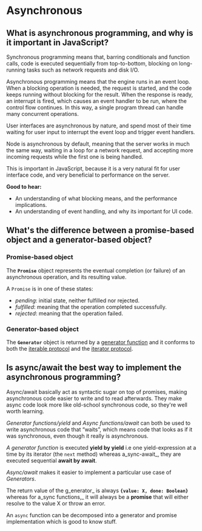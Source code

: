 # Asynchronous

## What is asynchronous programming, and why is it important in JavaScript?

Synchronous programming means that, barring conditionals and function calls, code is executed sequentially from top-to-bottom, blocking on long-running tasks such as network requests and disk I/O.

Asynchronous programming means that the engine runs in an event loop. When a blocking operation is needed, the request is started, and the code keeps running without blocking for the result. When the response is ready, an interrupt is fired, which causes an event handler to be run, where the control flow continues. In this way, a single program thread can handle many concurrent operations.

User interfaces are asynchronous by nature, and spend most of their time waiting for user input to interrupt the event loop and trigger event handlers.

Node is asynchronous by default, meaning that the server works in much the same way, waiting in a loop for a network request, and accepting more incoming requests while the first one is being handled.

This is important in JavaScript, because it is a very natural fit for user interface code, and very beneficial to performance on the server.

**Good to hear:**

* An understanding of what blocking means, and the performance implications.
* An understanding of event handling, and why its important for UI code.

## What's the difference between a promise-based object and a generator-based object?

### Promise-based object 

The **`Promise`** object represents the eventual completion \(or failure\) of an asynchronous operation, and its resulting value.

A `Promise` is in one of these states:

* _pending_: initial state, neither fulfilled nor rejected.
* _fulfilled_: meaning that the operation completed successfully.
* _rejected_: meaning that the operation failed.

### Generator-based object

The **`Generator`** object is returned by a [generator function](https://developer.mozilla.org/en-US/docs/Web/JavaScript/Reference/Statements/function*) and it conforms to both the [iterable protocol](https://developer.mozilla.org/en-US/docs/Web/JavaScript/Reference/Iteration_protocols#The_iterable_protocol) and the [iterator protocol](https://developer.mozilla.org/en-US/docs/Web/JavaScript/Reference/Iteration_protocols#The_iterator_protocol).

## Is async/await the best way to implement the asynchronous programming?

Async/await basically act as syntactic sugar on top of promises, making asynchronous code easier to write and to read afterwards. They make async code look more like old-school synchronous code, so they're well worth learning.

_Generator functions/yield_ and _Async functions/await_ can both be used to write asynchronous code that “waits”, which means code that looks as if it was synchronous, even though it really is asynchronous.

_A generator function_ is executed **yield by yield** i.e one yield-expression at a time by its iterator \(the `next` method\) whereas a_sync-await_, they are executed sequential **await by await**.

_Async/await_ makes it easier to implement a particular use case of _Generators_.

The return value of the g_enerator_ is always **`{value: X, done: Boolean}`** whereas for a_sync functions,_ it will always be a **promise** that will either resolve to the value X or throw an error.

An `async` function can be decomposed into a generator and promise implementation which is good to know stuff.

